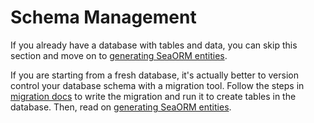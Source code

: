 # Schema Management

If you already have a database with tables and data, you can skip this section and move on to [generating SeaORM entities](03-generate-entity/01-sea-orm-cli.md).

If you are starting from a fresh database, it's actually better to version control your database schema with a migration tool. Follow the steps in [migration docs](05-migration/01-setting-up-migration.md) to write the migration and run it to create tables in the database. Then, read on [generating SeaORM entities](03-generate-entity/01-sea-orm-cli.md).

